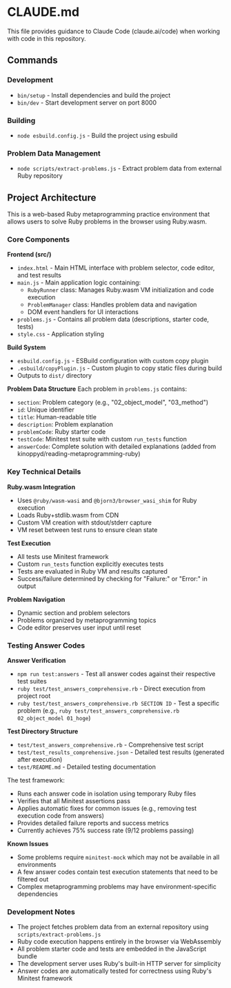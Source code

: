 # CLAUDE.md

This file provides guidance to Claude Code (claude.ai/code) when working with code in this repository.

## Commands

### Development
- `bin/setup` - Install dependencies and build the project
- `bin/dev` - Start development server on port 8000

### Building
- `node esbuild.config.js` - Build the project using esbuild

### Problem Data Management
- `node scripts/extract-problems.js` - Extract problem data from external Ruby repository

## Project Architecture

This is a web-based Ruby metaprogramming practice environment that allows users to solve Ruby problems in the browser using Ruby.wasm.

### Core Components

**Frontend (src/)**
- `index.html` - Main HTML interface with problem selector, code editor, and test results
- `main.js` - Main application logic containing:
  - `RubyRunner` class: Manages Ruby.wasm VM initialization and code execution
  - `ProblemManager` class: Handles problem data and navigation
  - DOM event handlers for UI interactions
- `problems.js` - Contains all problem data (descriptions, starter code, tests)
- `style.css` - Application styling

**Build System**
- `esbuild.config.js` - ESBuild configuration with custom copy plugin
- `.esbuild/copyPlugin.js` - Custom plugin to copy static files during build
- Outputs to `dist/` directory

**Problem Data Structure**
Each problem in `problems.js` contains:
- `section`: Problem category (e.g., "02_object_model", "03_method")
- `id`: Unique identifier
- `title`: Human-readable title
- `description`: Problem explanation
- `problemCode`: Ruby starter code
- `testCode`: Minitest test suite with custom `run_tests` function
- `answerCode`: Complete solution with detailed explanations (added from kinoppyd/reading-metaprogramming-ruby)

### Key Technical Details

**Ruby.wasm Integration**
- Uses `@ruby/wasm-wasi` and `@bjorn3/browser_wasi_shim` for Ruby execution
- Loads Ruby+stdlib.wasm from CDN
- Custom VM creation with stdout/stderr capture
- VM reset between test runs to ensure clean state

**Test Execution**
- All tests use Minitest framework
- Custom `run_tests` function explicitly executes tests
- Tests are evaluated in Ruby VM and results captured
- Success/failure determined by checking for "Failure:" or "Error:" in output

**Problem Navigation**
- Dynamic section and problem selectors
- Problems organized by metaprogramming topics
- Code editor preserves user input until reset

### Testing Answer Codes

**Answer Verification**
- `npm run test:answers` - Test all answer codes against their respective test suites
- `ruby test/test_answers_comprehensive.rb` - Direct execution from project root
- `ruby test/test_answers_comprehensive.rb SECTION ID` - Test a specific problem (e.g., `ruby test/test_answers_comprehensive.rb 02_object_model 01_hoge`)

**Test Directory Structure**
- `test/test_answers_comprehensive.rb` - Comprehensive test script
- `test/test_results_comprehensive.json` - Detailed test results (generated after execution)
- `test/README.md` - Detailed testing documentation

The test framework:
- Runs each answer code in isolation using temporary Ruby files
- Verifies that all Minitest assertions pass
- Applies automatic fixes for common issues (e.g., removing test execution code from answers)
- Provides detailed failure reports and success metrics
- Currently achieves 75% success rate (9/12 problems passing)

**Known Issues**
- Some problems require `minitest-mock` which may not be available in all environments
- A few answer codes contain test execution statements that need to be filtered out
- Complex metaprogramming problems may have environment-specific dependencies

### Development Notes

- The project fetches problem data from an external repository using `scripts/extract-problems.js`
- Ruby code execution happens entirely in the browser via WebAssembly
- All problem starter code and tests are embedded in the JavaScript bundle
- The development server uses Ruby's built-in HTTP server for simplicity
- Answer codes are automatically tested for correctness using Ruby's Minitest framework